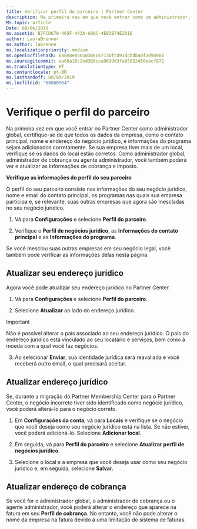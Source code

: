 ```yaml
---
title: Verificar perfil do parceiro | Partner Center
description: Na primeira vez em que você entrar como um administrador, verifique se os dados de suporte estão corretos, arquive isenções de impostos, se apropriado, e analise as informações de contato em seus perfis.
MS.Topic: article
Date: 08/06/2019
ms.assetid: B7FCD670-465F-443A-A80C-4E83B74E2D1E
author: LauraBrenner
ms.author: labrenne
ms.localizationpriority: medium
ms.openlocfilehash: 6a8e8e85650306c67130fcd91dcbdb40f2d9498b
ms.sourcegitcommit: ea68a16c2ed386cca983dd3fa85032450eacf871
ms.translationtype: HT
ms.contentlocale: pt-BR
ms.lasthandoff: 08/09/2019
ms.locfileid: "68860964"
---
```

# <a name="verify-your-partner-profile"></a>Verifique o perfil do parceiro

Na primeira vez em que você entrar no Partner Center como administrador global, certifique-se de que todos os dados da empresa, como o contato principal, nome e endereço do negócio jurídico, e informações do programa sejam adicionados corretamente. Se sua empresa tiver mais de um local, verifique se os dados do local estão corretos. Como administrador global, administrador de cobrança ou agente administrador, você também poderá ver e atualizar as informações de cobrança e imposto. 

**Verifique as informações do perfil do seu parceiro**

O perfil do seu parceiro consiste nas informações do seu negócio jurídico, nome e email do contato principal, os programas nas quais sua empresa participa e, se relevante, suas outras empresas que agora são mescladas no seu negócio jurídico.

1.  Vá para **Configurações** e selecione **Perfil do parceiro**.

2.  Verifique o **Perfil de negócios jurídico**, as **Informações do contato principal** e as **Informações do programa**.

Se você mesclou suas outras empresas em seu negócio legal, você também pode verificar as informações delas nesta página.

## <a name="update-your-legal-address"></a>Atualizar seu endereço jurídico

Agora você pode atualizar seu endereço jurídico no Partner Center.

1. Vá para **Configurações** e selecione **Perfil do parceiro**. 

2. Selecione **Atualizar** ao lado do endereço jurídico. 

>[!Important]
>Não é possível alterar o país associado ao seu endereço jurídico. O país do endereço jurídico está vinculado ao seu locatário e serviços, bem como à moeda com a qual você faz negócios. 

3. Ao selecionar **Enviar**, sua identidade jurídica será reavaliada e você receberá outro email, o qual precisará aceitar.

## <a name="update-legal-business"></a>Atualizar endereço jurídico

Se, durante a migração do Partner Membership Center para o Partner Center, o negócio incorreto tiver sido identificado como negócio jurídico, você poderá alterá-lo para o negócio correto.

1. Em **Configurações da conta**, vá para **Locais** e verifique se o negócio que você deseja como seu negócio jurídico está na lista. Se não estiver, você poderá adicioná-lo. Selecione **Adicionar local**.

2.  Em seguida, vá para **Perfil do parceiro** e selecione **Atualizar perfil de negócios jurídico**.

3.  Selecione o local e a empresa que você deseja usar como seu negócio jurídico e, em seguida, selecione **Salvar**.

## <a name="update-your-billing-address"></a>Atualizar endereço de cobrança

Se você for o administrador global, o administrador de cobrança ou o agente administrador, você poderá alterar o endereço que aparece na fatura em seu **Perfil de cobrança**. No entanto, você não pode alterar o nome da empresa na fatura devido a uma limitação do sistema de faturas.

 


